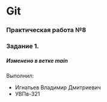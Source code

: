 # Git
### Практическая работа №8
### Задание 1.
##### Изменено в ветке main
Выполнил:
* Игнатьев Владимир Дмитриевич
* УВПв-321
